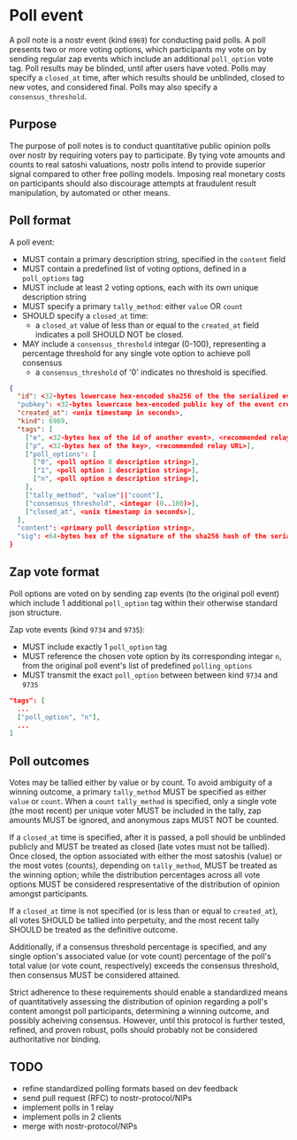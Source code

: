 # Poll event

A poll note is a nostr event (kind `6969`) for conducting paid polls. A poll presents two or more voting options, which participants my vote on by sending regular zap events which include an additional `poll_option` vote tag. Poll results may be blinded, until after users have voted. Polls may specify a `closed_at` time, after which results should be unblinded, closed to new votes, and considered final. Polls may also specify a `consensus_threshold`.

## Purpose

The purpose of poll notes is to conduct quantitative public opinion polls over nostr by requiring voters pay to participate. By tying vote amounts and counts to real satoshi valuations, nostr polls intend to provide superior signal compared to other free polling models. Imposing real monetary costs on participants should also discourage attempts at fraudulent result manipulation, by automated or other means.

## Poll format

A poll event:
* MUST contain a primary description string, specified in the `content` field
* MUST contain a predefined list of voting options, defined in a `poll_options` tag
* MUST include at least 2 voting options, each with its own unique description string
* MUST specify a primary `tally_method`: either `value` OR `count`
* SHOULD specify a `closed_at` time:
  * a `closed_at` value of less than or equal to the `created_at` field indicates a poll SHOULD NOT be closed.
* MAY include a `consensus_threshold` integar (0-100), representing a percentage threshold for any single vote option to achieve poll consensus
  * a `consensus_threshold` of '0' indicates no threshold is specified.

```json
{
  "id": <32-bytes lowercase hex-encoded sha256 of the the serialized event data>
  "pubkey": <32-bytes lowercase hex-encoded public key of the event creator>,
  "created_at": <unix timestamp in seconds>,
  "kind": 6969,
  "tags": [
    ["e", <32-bytes hex of the id of another event>, <recommended relay URL>],
    ["p", <32-bytes hex of the key>, <recommended relay URL>],
    ["poll_options": [
      ["0", <poll option 0 description string>],
      ["1", <poll option 1 description string>],
      ["n", <poll option n description string>],
    ],
    ["tally_method", "value"||"count"],
    ["consensus_threshold", <integar (0..100)>],
    ["closed_at", <unix timestamp in seconds>],
  ],
  "content": <primary poll description string>,
  "sig": <64-bytes hex of the signature of the sha256 hash of the serialized event data, which is the same as the "id" field>
}
```

## Zap vote format

Poll options are voted on by sending zap events (to the original poll event) which include 1 additional `poll_option` tag within their otherwise standard json structure. 

Zap vote events (kind `9734` and `9735`): 
* MUST include exactly 1 `poll_option` tag
* MUST reference the chosen vote option by its corresponding integar `n`, from the original poll event's list of predefined `polling_options`
* MUST transmit the exact `poll_option` between between kind `9734` and `9735`

```json
"tags": [
  ...
  ["poll_option", "n"],
  ...
]
```

## Poll outcomes

Votes may be tallied either by value or by count. To avoid ambiguity of a winning outcome, a primary `tally_method` MUST be specified as either `value` or `count`. When a `count` `tally_method` is specified, only a single vote (the most recent) per unique voter MUST be included in the tally, zap amounts MUST be ignored, and anonymous zaps MUST NOT be counted. 

If a `closed_at` time is specified, after it is passed, a poll should be unblinded publicly and MUST be treated as closed (late votes must not be tallied). Once closed, the option associated with either the most satoshis (value) or the most votes (counts), depending on `tally_method`, MUST be treated as the winning option; while the distribution percentages across all vote options MUST be considered respresentative of the distribution of opinion amongst participants.

If a `closed_at` time is not specified (or is less than or equal to `created_at`), all votes SHOULD be tallied into perpetuity, and the most recent tally SHOULD be treated as the definitive outcome.

Additionally, if a consensus threshold percentage is specified, and any single option's associated value (or vote count) percentage of the poll's total value (or vote count, respectively) exceeds the consensus threshold, then consensus MUST be considered attained.

Strict adherence to these requirements should enable a standardized means of quantitatively assessing the distribution of opinion regarding a poll's content amongst poll participants, determining a winning outcome, and possibly acheiving consensus. However, until this protocol is further tested, refined, and proven robust, polls should probably not be considered authoritative nor binding.

## TODO

* refine standardized polling formats based on dev feedback
* send pull request (RFC) to nostr-protocol/NIPs
* implement polls in 1 relay
* implement polls in 2 clients
* merge with nostr-protocol/NIPs
